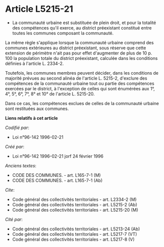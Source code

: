 # Article L5215-21

- La communauté urbaine est substituée de plein droit, et pour la totalité des compétences qu'il exerce, au district
préexistant constitué entre toutes les communes composant la communauté.

La même règle s'applique lorsque la communauté urbaine comprend des communes extérieures au district préexistant, sous
réserve que cette extension de périmètre n'ait pas pour effet d'augmenter de plus de 10 p. 100 la population totale du
district préexistant, calculée dans les conditions définies à l'article L. 2334-2.

Toutefois, les communes membres peuvent décider, dans les conditions de majorité prévues au second alinéa de l'article L.
5215-2, d'exclure des compétences de la communauté urbaine tout ou partie des compétences exercées par le district, à
l'exception de celles qui sont énumérées aux 1°, 4°, 5°, 6°, 7°, 8° et 10° de l'article L. 5215-20.

Dans ce cas, les compétences exclues de celles de la communauté urbaine sont restituées aux communes.

**Liens relatifs à cet article**

_Codifié par_:

  - Loi n°96-142 1996-02-21

_Créé par_:

  - Loi n°96-142 1996-02-21 jorf 24 février 1996

_Anciens textes_:

  - CODE DES COMMUNES. - art. L165-7-1 (M)
  - CODE DES COMMUNES. - art. L165-7-1 (Ab)

_Cite_:

  - Code général des collectivités territoriales - art. L2334-2 (M)
  - Code général des collectivités territoriales - art. L5215-2 (Ab)
  - Code général des collectivités territoriales - art. L5215-20 (M)

_Cité par_:

  - Code général des collectivités territoriales - art. L5213-24 (Ab)
  - Code général des collectivités territoriales - art. L5217-7 (VT)
  - Code général des collectivités territoriales - art. L5217-8 (V)
